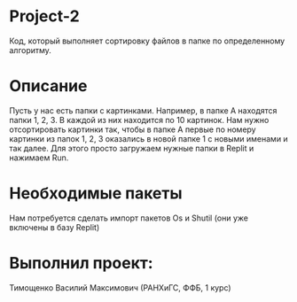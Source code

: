 # Project-2
Код, который выполняет сортировку файлов в папке по определенному алгоритму.

# Описание
Пусть у нас есть папки с картинками. Например, в папке А находятся папки 1, 2, 3. В каждой из них находится по 10 картинок.
Нам нужно отсортировать картинки так, чтобы в папке А первые по номеру картинки из папок 1, 2, 3 оказались в новой папке 1 с новыми именами и так далее.
Для этого просто загружаем нужные папки в Replit и нажимаем Run.


# Необходимые пакеты
Нам потребуется сделать импорт пакетов Os и Shutil (они уже включены в базу Replit)

# Выполнил проект:
Тимощенко Василий Максимович (РАНХиГС, ФФБ, 1 курс)
